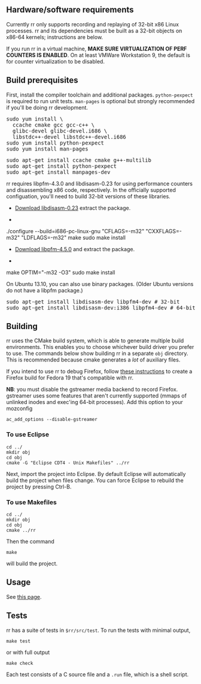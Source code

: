 ## Hardware/software requirements

Currently rr only supports recording and replaying of 32-bit x86 Linux processes.  rr and its dependencies must be built as a 32-bit objects on x86-64 kernels; instructions are below.

If you run rr in a virtual machine, **MAKE SURE VIRTUALIZATION OF PERF COUNTERS IS ENABLED**.  On at least VMWare Workstation 9, the default is for counter virtualization to be disabled.

## Build prerequisites

First, install the compiler toolchain and additional packages.  `python-pexpect` is required to run unit tests.  `man-pages` is optional but strongly recommended if you'll be doing rr development. 
<pre>
sudo yum install \
  ccache cmake gcc gcc-c++ \
  glibc-devel glibc-devel.i686 \
  libstdc++-devel libstdc++-devel.i686
sudo yum install python-pexpect
sudo yum install man-pages
</pre>
<pre>
sudo apt-get install ccache cmake g++-multilib
sudo apt-get install python-pexpect
sudo apt-get install manpages-dev
</pre>

rr requires libpfm-4.3.0 and libdisasm-0.23 for using performance counters and disassembling x86 code, respectively.  In the officially supported configuation, you'll need to build 32-bit versions of these libraries.

* [Download libdisasm-0.23](http://sourceforge.net/projects/bastard/files/libdisasm/0.23/libdisasm-0.23.tar.gz/download) extract the package.
* <pre>
./configure --build=i686-pc-linux-gnu "CFLAGS=-m32" "CXXFLAGS=-m32" "LDFLAGS=-m32"
make
sudo make install
</pre>

* [Download libpfm-4.5.0](http://sourceforge.net/projects/perfmon2/files/libpfm4/libpfm-4.5.0.tar.gz/download) and extract the package.
* <pre>
make OPTIM="-m32 -O3"
sudo make install
</pre>

On Ubuntu 13.10, you can also use binary packages. (Older Ubuntu versions do not have a libpfm package.)
<pre>
sudo apt-get install libdisasm-dev libpfm4-dev # 32-bit
sudo apt-get install libdisasm-dev:i386 libpfm4-dev # 64-bit
</pre>

## Building

rr uses the CMake build system, which is able to generate multiple build environments.  This enables you to choose whichever build driver you prefer to use.  The commands below show building rr in a separate `obj` directory.  This is recommended because cmake generates a *lot* of auxiliary files.

If you intend to use rr to debug Firefox, follow [these instructions](https://developer.mozilla.org/en-US/docs/Compiling_32-bit_Firefox_on_a_Linux_64-bit_OS#Instructions_for_Fedora_19) to create a Firefox build for Fedora 19 that's compatible with rr.

**NB**: you must disable the gstreamer media backend to record Firefox.  gstreamer uses some features that aren't currently supported (mmaps of unlinked inodes and exec'ing 64-bit processes).  Add this option to your mozconfig

    ac_add_options --disable-gstreamer

### To use Eclipse

    cd ../
    mkdir obj
    cd obj
    cmake -G "Eclipse CDT4 - Unix Makefiles" ../rr

Next, import the project into Eclipse.  By default Eclipse will automatically build the project when files change.  You can force Eclipse to rebuild the project by pressing Ctrl-B.

### To use Makefiles

    cd ../
    mkdir obj
    cd obj
    cmake ../rr

Then the command

    make

will build the project.

## Usage

See [this page](Usage).

## Tests

rr has a suite of tests in `$rr/src/test`.  To run the tests with minimal output,

    make test

or with full output

    make check

Each test consists of a C source file and a `.run` file, which is a shell script.